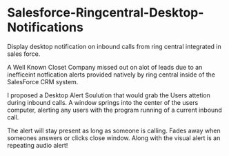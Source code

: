 # Salesforce-Ringcentral-Desktop-Notifications
Display desktop notification on inbound calls from ring central integrated in sales force.

A Well Known Closet Company missed out on alot of leads due to an inefficeint notfication alerts provided natively by ring central inside of the SalesForce CRM system. 

I proposed a Desktop Alert Soulution that would grab the Users attetion during inbound calls. A window springs into the center of the users computer, alerting any users with the program running of a current inbound call. 

The alert will stay present as long as someone is calling. Fades away when someones answers or clicks close window. Along with the visual alert is an repeating audio alert!
